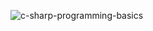 ![c-sharp-programming-basics](https://user-images.githubusercontent.com/76437069/111923987-c474e280-8aaa-11eb-8c3a-247db6c71499.jpg)
